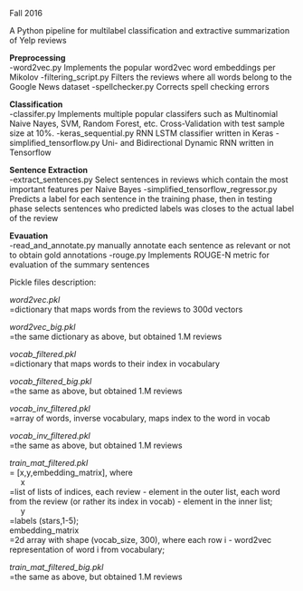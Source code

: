 Fall 2016

A Python pipeline for multilabel classification and extractive summarization of Yelp reviews

<b>Preprocessing</b><br />
-word2vec.py Implements the popular word2vec word embeddings per Mikolov
-filtering_script.py Filters the reviews where all words belong to the Google News dataset
-spellchecker.py Corrects spell checking errors

<b>Classification</b><br />
-classifer.py Implements multiple popular classifers such as Multinomial Naive Nayes, SVM, Random Forest, etc. Cross-Validation with test sample size at 10%.
-keras_sequential.py RNN LSTM classifier written in Keras
-simplified_tensorflow.py Uni- and Bidirectional Dynamic RNN written in Tensorflow

<b>Sentence Extraction</b><br />
-extract_sentences.py Select sentences in reviews which contain the most important features per Naive Bayes
-simplified_tensorflow_regressor.py Predicts a label for each sentence in the training phase,
                                    then in testing phase selects sentences who predicted labels was closes to the actual label of the review

<b>Evauation</b><br />
-read_and_annotate.py manually annotate each sentence as relevant or not to obtain gold annotations
-rouge.py Implements ROUGE-N metric for evaluation of the summary sentences


Pickle files description:

<i>word2vec.pkl</i><br />
=dictionary that maps words from the reviews to 300d vectors

<i>word2vec_big.pkl</i><br />
=the same dictionary as above, but obtained 1.M reviews

<i>vocab_filtered.pkl</i><br />
=dictionary that maps words to their index in vocabulary

<i>vocab_filtered_big.pkl</i><br />
=the same as above, but obtained 1.M reviews

<i>vocab_inv_filtered.pkl</i><br />
=array of words, inverse vocabulary, maps index to the word in vocab

<i>vocab_inv_filtered.pkl</i><br />
=the same as above, but obtained 1.M reviews

<i>train_mat_filtered.pkl</i><br />
= [x,y,embedding_matrix], where <br />
&nbsp;&nbsp;&nbsp;&nbsp; x <br />
=list of lists of indices, each review - element in the outer list, 
each word from the review (or rather its index in vocab) - element in the inner list;<br />
&nbsp;&nbsp;&nbsp;&nbsp; y <br />
=labels (stars,1-5);<br />
embedding_matrix <br />
=2d array with shape (vocab_size, 300), where each row i - word2vec representation 
of word i from vocabulary;

<i>train_mat_filtered_big.pkl</i><br />
=the same as above, but obtained 1.M reviews
